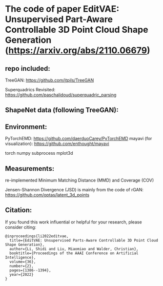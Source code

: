 # The code of paper EditVAE: Unsupervised Part-Aware Controllable 3D Point Cloud Shape Generation (https://arxiv.org/abs/2110.06679)


## repo included:
TreeGAN: https://github.com/jtpils/TreeGAN

Superquadrics Revisited: https://github.com/paschalidoud/superquadric_parsing

## ShapeNet data (following TreeGAN):

## Environment:
PyTorchEMD: https://github.com/daerduoCarey/PyTorchEMD
mayavi (for visualization): https://github.com/enthought/mayavi

torch
numpy
subprocess
mplot3d

## Measurements:
re-implemented Minimum Matching Distance (MMD) and Coverage (COV)

Jensen-Shannon Divergence (JSD) is mainly from the code of rGAN: https://github.com/optas/latent_3d_points

## Citation:
If you found this work influential or helpful for your research, please consider citing:
```
@inproceedings{li2022editvae,
  title={EditVAE: Unsupervised Parts-Aware Controllable 3D Point Cloud Shape Generation},
  author={Li, Shidi and Liu, Miaomiao and Walder, Christian},
  booktitle={Proceedings of the AAAI Conference on Artificial Intelligence},
  volume={36},
  number={2},
  pages={1386--1394},
  year={2022}
}
```
